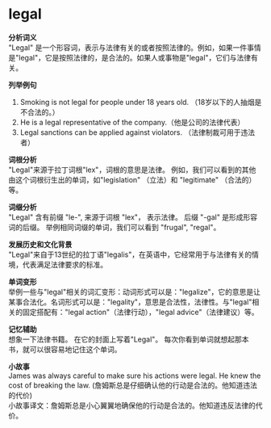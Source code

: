 # legal

**分析词义**  
"Legal" 是一个形容词，表示与法律有关的或者按照法律的。例如，如果一件事情是"legal"，它是按照法律的，是合法的。如果人或事物是"legal"，它们与法律有关。

  

**列举例句**

  

1.  Smoking is not legal for people under 18 years old. （18岁以下的人抽烟是不合法的。）
2.  He is a legal representative of the company.（他是公司的法律代表）
3.  Legal sanctions can be applied against violators. （法律制裁可用于违法者）

  

**词根分析**  
"Legal"来源于拉丁词根"lex"，词根的意思是法律。 例如，我们可以看到的其他由这个词根衍生出的单词，如"legislation" （立法）和 "legitimate" （合法的）等。

  

**词缀分析**  
"Legal" 含有前缀 "le-", 来源于词根 "lex"， 表示法律。 后缀 "-gal" 是形成形容词的后缀。 举例相同词缀的单词，我们可以看到 "frugal", "regal"。

  

**发展历史和文化背景**  
"Legal"来自于13世纪的拉丁语"legalis"，在英语中，它经常用于与法律有关的情境，代表满足法律要求的标准。

  

**单词变形**  
举例一些与"legal"相关的词汇变形：动词形式可以是："legalize"，它的意思是让某事合法化。名词形式可以是："legality"，意思是合法性，法律性。与"legal"相关的固定搭配有："legal action"（法律行动），"legal advice"（法律建议）等。

  

**记忆辅助**  
想象一下法律书籍。 在它的封面上写着"Legal"。 每次你看到单词就想起那本书，就可以很容易地记住这个单词。

  

**小故事**  
James was always careful to make sure his actions were legal. He knew the cost of breaking the law. (詹姆斯总是仔细确认他的行动是合法的。他知道违法的代价)  
小故事译文：詹姆斯总是小心翼翼地确保他的行动是合法的。他知道违反法律的代价。
